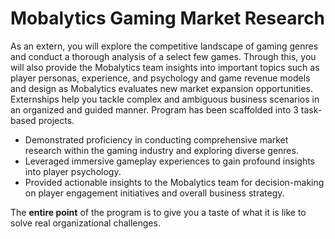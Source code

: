 # Mobalytics Gaming Market Research
As an extern, you will explore the competitive landscape of gaming genres and conduct a thorough analysis of a select few games. Through this, you will also provide the Mobalytics team insights into important topics such as player personas, experience, and psychology and game revenue models and design as Mobalytics evaluates new market expansion opportunities.
Externships help you tackle complex and ambiguous business scenarios in an organized and guided manner. Program has been scaffolded into 3 task-based projects.

- Demonstrated proficiency in conducting comprehensive market research within the gaming industry and exploring diverse genres.
- Leveraged immersive gameplay experiences to gain profound insights into player psychology.
- Provided actionable insights to the Mobalytics team for decision-making on player engagement initiatives and overall business strategy.

 The __entire point__ of the program is to give you a taste of what it is like to solve real organizational challenges.
